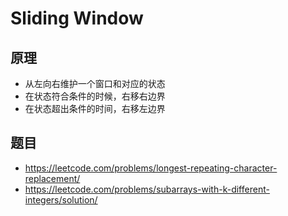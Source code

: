 # Sliding Window

## 原理

- 从左向右维护一个窗口和对应的状态
- 在状态符合条件的时候，右移右边界
- 在状态超出条件的时间，右移左边界

## 题目

- <https://leetcode.com/problems/longest-repeating-character-replacement/>
- <https://leetcode.com/problems/subarrays-with-k-different-integers/solution/>
